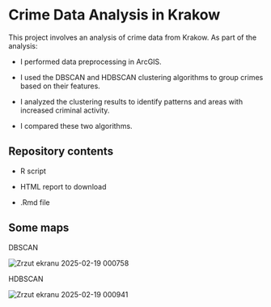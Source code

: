 # Crime Data Analysis in Krakow

This project involves an analysis of crime data from Krakow. As part of the analysis:

- I performed data preprocessing in ArcGIS.

- I used the DBSCAN and HDBSCAN clustering algorithms to group crimes based on their features.

- I analyzed the clustering results to identify patterns and areas with increased criminal activity.

- I compared these two algorithms.

## Repository contents

- R script
  
- HTML report to download
  
- .Rmd file

## Some maps

DBSCAN

![Zrzut ekranu 2025-02-19 000758](https://github.com/user-attachments/assets/cd24f0e8-9702-4578-a57b-c8478ea2cb46)


HDBSCAN

![Zrzut ekranu 2025-02-19 000941](https://github.com/user-attachments/assets/3e8f2037-db3a-4580-befb-e36e90620c91)
